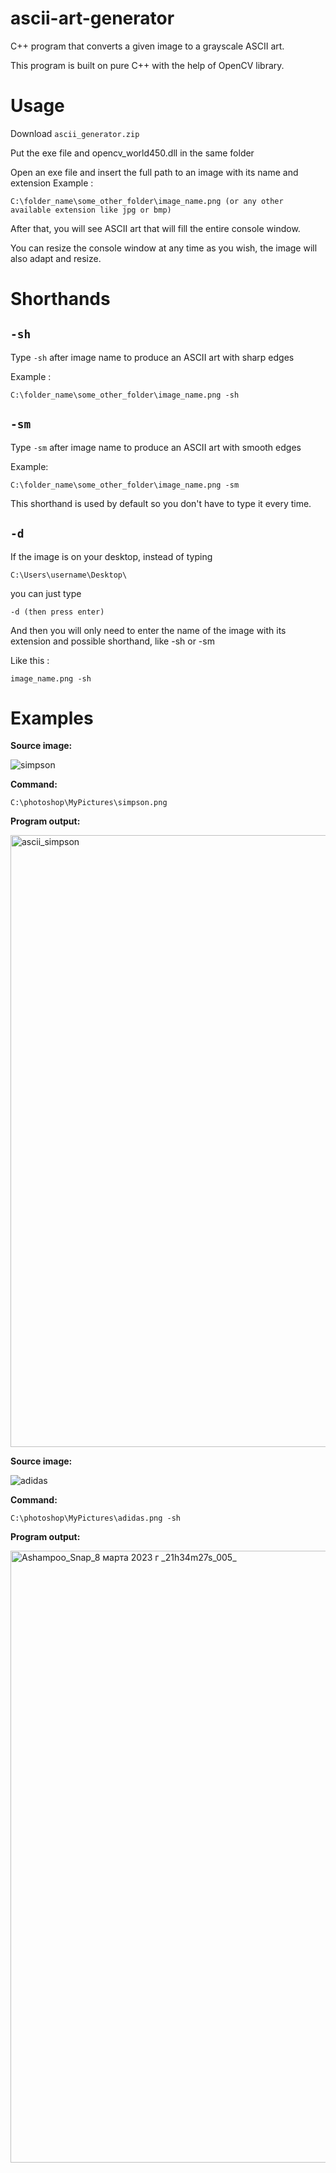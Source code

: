 # ascii-art-generator
C++ program that converts a given image to a grayscale ASCII art.

This program is built on pure C++ with the help of OpenCV library.
# Usage
Download `ascii_generator.zip`

Put the exe file and opencv_world450.dll in the same folder

Open an exe file and insert the full path to an image with its name and extension
Example : 
```
C:\folder_name\some_other_folder\image_name.png (or any other available extension like jpg or bmp)
```
After that, you will see ASCII art that will fill the entire console window.

You can resize the console window at any time as you wish, the image will also adapt and resize.
# Shorthands
## `-sh`
Type `-sh` after image name to produce an ASCII art with sharp edges

Example :
```
C:\folder_name\some_other_folder\image_name.png -sh
```
## `-sm`
Type `-sm` after image name to produce an ASCII art with smooth edges

Example:
```
C:\folder_name\some_other_folder\image_name.png -sm
```
This shorthand is used by default so you don't have to type it every time.
## `-d`
If the image is on your desktop, instead of typing 
```
C:\Users\username\Desktop\
```
you can just type 
```
-d (then press enter)
```
And then you will only need to enter the name of the image with its extension and possible shorthand, like -sh or -sm

Like this : 
```
image_name.png -sh
```
# Examples
**Source image:**

![simpson](https://user-images.githubusercontent.com/108870368/223789561-5baf4af8-5278-48cd-a8c3-3324820dc806.png)

**Command:**
```
C:\photoshop\MyPictures\simpson.png
```
**Program output:**

<img width="979" alt="ascii_simpson" src="https://user-images.githubusercontent.com/108870368/223790077-a1176ada-6c38-428c-9bf1-12c07a86defb.png">

**Source image:**

![adidas](https://user-images.githubusercontent.com/108870368/223790360-d4b9e1c5-c8ae-47bf-8335-5b14919cacc8.jpg)

**Command:**
```
C:\photoshop\MyPictures\adidas.png -sh
```
**Program output:**

<img width="979" alt="Ashampoo_Snap_8 марта 2023 г _21h34m27s_005_" src="https://user-images.githubusercontent.com/108870368/223790468-fc1ab776-a062-4c49-a446-67445149d84d.png">
